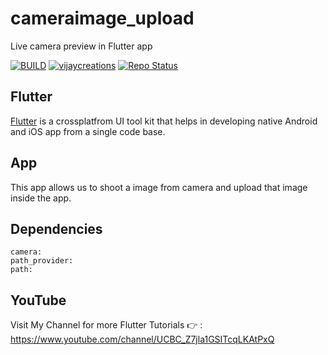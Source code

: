 # cameraimage_upload

Live camera preview in Flutter app


[![BUILD](https://img.shields.io/badge/Build-Passing-<COLOR>.svg)](https://github.com/vijayinyoutube/cameraimage_upload)  [![vijaycreations](https://img.shields.io/website-up-vijaycreations-green-orange/http/cv.lbesson.qc.to.svg)](https://www.youtube.com/channel/UCBC_Z7jla1GSITcqLKAtPxQ) [![Repo Status](https://img.shields.io/badge/RepoStatus-Active-blue.svg)](https://github.com/vijayinyoutube/cameraimage_upload)

## Flutter
[Flutter](https://flutter.dev/) is a crossplatfrom UI tool kit that helps in developing native Android and iOS app from a single code base.

## App

This app allows us to shoot a image from camera and upload that image inside the app.

## Dependencies
```
camera:
path_provider:
path:
```
## YouTube

Visit My Channel for more Flutter Tutorials 👉 : https://www.youtube.com/channel/UCBC_Z7jla1GSITcqLKAtPxQ 





